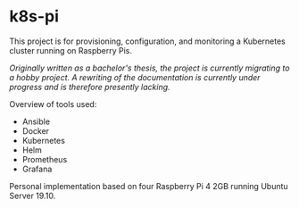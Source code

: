 # k8s-pi
This project is for provisioning, configuration, and monitoring a Kubernetes cluster running on Raspberry Pis.

*Originally written as a bachelor's thesis, the project is currently migrating to a hobby project.*
*A rewriting of the documentation is currently under progress and is therefore presently lacking.*

Overview of tools used:

- Ansible
- Docker
- Kubernetes
- Helm
- Prometheus
- Grafana

Personal implementation based on four Raspberry Pi 4 2GB running Ubuntu Server 19.10.
